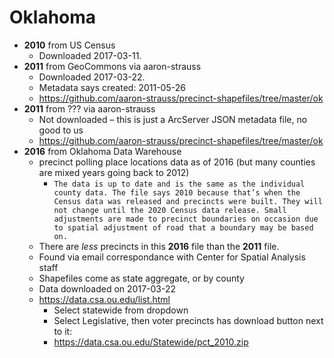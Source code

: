 # Oklahoma

- **2010** from US Census
    - Downloaded 2017-03-11.
- **2011** from GeoCommons via aaron-strauss
    - Downloaded 2017-03-22.
    - Metadata says created: 2011-05-26
    - https://github.com/aaron-strauss/precinct-shapefiles/tree/master/ok
- **2011** from ??? via aaron-strauss
    - Not downloaded – this is just a ArcServer JSON metadata file, no good to us
    - https://github.com/aaron-strauss/precinct-shapefiles/tree/master/ok
- **2016** from Oklahoma Data Warehouse
    - precinct polling place locations data as of 2016 (but many counties are mixed years going back to 2012)
        - `The data is up to date and is the same as the individual county data. The file says 2010 because that’s when the Census data was released and precincts were built. They will not change until the 2020 Census data release. Small adjustments are made to precinct boundaries on occasion due to spatial adjustment of road that a boundary may be based on.`
    - There are _less_ precincts in this **2016** file than the **2011** file.
    - Found via email correspondance with Center for Spatial Analysis staff
    - Shapefiles come as state aggregate, or by county
    - Data downloaded on 2017-03-22
    - https://data.csa.ou.edu/list.html
        - Select statewide from dropdown
        - Select Legislative, then voter precincts has download button next to it:
        - https://data.csa.ou.edu/Statewide/pct_2010.zip
